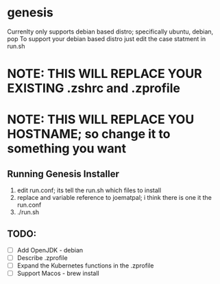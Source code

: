 # genesis
Currenlty only supports debian based distro; specifically ubuntu, debian, pop
To support your debian based distro just edit the case statment in run.sh

# NOTE: THIS WILL REPLACE YOUR EXISTING .zshrc and .zprofile 
# NOTE: THIS WILL REPLACE YOU HOSTNAME; so change it to something you want

## Running Genesis Installer
1. edit run.conf; its tell the run.sh which files to install 
2. replace and variable reference to joematpal; i think there is one it the run.conf 
2. ./run.sh

## TODO:
- [ ] Add OpenJDK - debian
- [ ] Describe .zprofile
- [ ] Expand the Kubernetes functions in the .zprofile
- [ ] Support Macos - brew install 